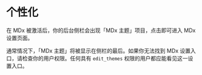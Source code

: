 # 个性化

在 MDx 被激活后，你的后台侧栏会出现「MDx 主题」项目，点击即可进入 MDx 设置页面。

通常情况下，「MDx 主题」将被显示在侧栏的最后。如果你无法找到 MDx 设置入口，请检查你的用户权限。任何具有 `edit_themes` 权限的用户都应能看见这一设置入口。
